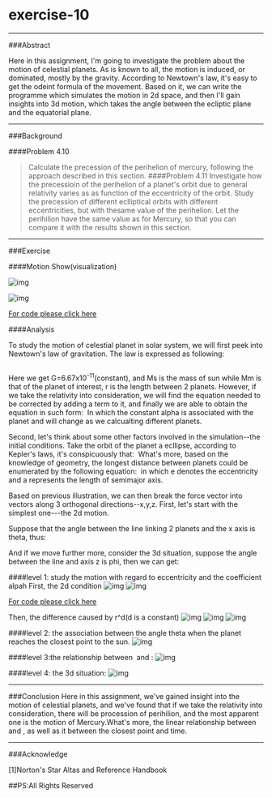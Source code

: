 # exercise-10
***
###Abstract

Here in this assignment, I'm going to investigate the problem about the motion of celestial planets. As is known to all, the motion is induced, or dominated, mostly by the gravity. According to Newtown's law, it's easy to get the odeint formula of the movement. Based on it, we can write the programme which simulates the motion in 2d space, and then I'll gain insights into 3d motion, which takes the angle between the ecliptic plane and the equatorial plane.
***

###Background

####Problem 4.10 
>Calculate the precession of the perihelion of mercury, following the approach described in this section.
####Problem 4.11
>Investigate how the precessioin of the perihelion of a planet's orbit due to general relativity varies as as function of the eccentricity of the orbit. Study the precession of different eclliptical orbits with different eccentricities, but with thesame value of the perihelion. Let the perihilion have the same value as for Mercury, so that you can compare it with the results shown in this section.

***
###Exercise

####Motion Show(visualization)

![img](https://github.com/LuxAsteria/test3/blob/master/orbit%202d.gif)

![img](https://github.com/LuxAsteria/test3/blob/master/orbit3d.gif)

[For code please click here](https://github.com/LuxAsteria/exercise-10/blob/master/code%202)

####Analysis

To study the motion of celestial planet in solar system, we will first peek into Newtown's law of gravitation. The law is expressed as following:

<img src="http://latex.codecogs.com/gif.latex?F_{G}=\frac{GM_{S}M_{m}}{r^{2}}" alt="" title="" />

Here we get G=6.67x10<sup>-11</sup>(constant), and Ms is the mass of sun while Mm is that of the planet of interest, r is the length between 2 planets.
However, if we take the relativity into consideration, we will find the equation needed to be corrected by adding a term to it, and finally we are able to obtain the equation in such form:
<img src="http://latex.codecogs.com/gif.latex?F_{G}\approx\frac{GM_{S}M_{m}}{r^{2}}(1+\frac{\alpha}{r^{2}})" alt="" title="" />
In which the constant alpha is associated with the planet and will change as we calcualting different planets.

Second, let's think about some other factors involved in the simulation--the initial conditions.
Take the orbit of the planet a ecllipse, according to Kepler's laws, it's conspicuously that:
<img src="http://latex.codecogs.com/gif.latex?v\timesr=constant" alt="" title="" />
What's more, based on the knowledge of geometry, the longest distance between planets could be enumerated by the following equation:
<img src="http://latex.codecogs.com/gif.latex?r=e(1+a)" alt="" title="" />
in which e denotes the eccentricity and a represents the length of semimajor axis.

Based on previous illustration, we can then break the force vector into vectors along 3 orthogonal directions--x,y,z.
First, let's start with the simplest one---the 2d motion.

Suppose that the angle between the line linking 2 planets and the x axis is theta, thus:
<img src="http://latex.codecogs.com/gif.latex?F_{x}=F_{G}\timescos(\theta)" alt="" title="" />
<img src="http://latex.codecogs.com/gif.latex?F_{Y}=F_{G}\timessin(\theta)" alt="" title="" />

And if we move further more, consider the 3d situation, suppose the angle between the line and axis z is phi, then we can get:
<img src="http://latex.codecogs.com/gif.latex?F_{Z}=F_{G}\timescos(\phi)" alt="" title="" />
<img src="http://latex.codecogs.com/gif.latex?F_{X}=F_{G}\timessin(\phi)cos(\theta)" alt="" title="" />
<img src="http://latex.codecogs.com/gif.latex?F_{Y}=F_{G}\timessin(\phi)sin(\theta)" alt="" title="" />

####level 1: study the motion with regard to eccentricity and the coefficient alpah
First, the 2d condition
![img](https://github.com/LuxAsteria/test3/blob/master/屏幕快照%202016-11-22%20下午8.49.37.png)
![img](https://github.com/LuxAsteria/test3/blob/ad4668a773d85ed0237b47e66fdf76220462936c/屏幕快照%202016-11-22%20下午8.50.36.png)


[For code please click here](https://github.com/LuxAsteria/exercise-10/blob/master/code%201)

Then, the difference caused by r^d(d is a constant)
![img](https://github.com/LuxAsteria/test3/blob/master/屏幕快照%202016-11-27%20下午7.18.00.png)
![img](https://github.com/LuxAsteria/test3/blob/master/屏幕快照%202016-11-27%20下午7.19.33.png)
![img](https://github.com/LuxAsteria/test3/blob/ad4668a773d85ed0237b47e66fdf76220462936c/屏幕快照%202016-11-27%20下午7.18.09.png)

####level 2: the association between the angle theta when the planet reaches the closest point to the sun.
![img](https://github.com/LuxAsteria/test3/blob/ad4668a773d85ed0237b47e66fdf76220462936c/屏幕快照%202016-11-23%20下午2.41.18.png)

####level 3:the relationship between <img src="http://latex.codecogs.com/gif.latex?\frac{d\theta}{dt}" alt="" title="" /> and <img src="http://latex.codecogs.com/gif.latex?\alpha" alt="" title="" />:
![img](https://github.com/LuxAsteria/test3/blob/master/屏幕快照%202016-11-24%20下午5.48.18.png)

####level 4: the 3d situation:
![img](https://github.com/LuxAsteria/test3/blob/master/orbit%203d.png)

***
###Conclusion
Here in this assignment, we've gained insight into the motion of celestial planets, and we've found that if we take the relativity into consideration, there will be procession of perihilion, and the most apparent one is the motion of Mercury.What's more, the linear relationship between <img src="http://latex.codecogs.com/gif.latex?\frac{d\theta}{dt}" alt="" title="" />and <img src="http://latex.codecogs.com/gif.latex?\alpha" alt="" title="" />, as well as it between the closest point and time.
***
###Acknowledge

[1]Norton's Star Altas and Reference Handbook

##PS:All Rights Reserved
